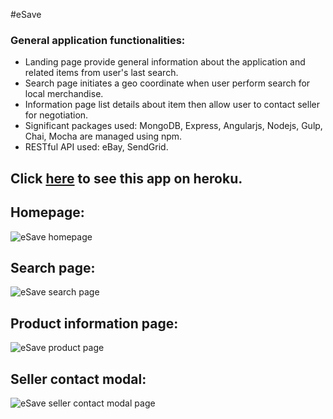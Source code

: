 #eSave

### General application functionalities:
 - Landing page provide general information about the application and related items from user's last search.
 - Search page initiates a geo coordinate when user perform search for local merchandise.
 - Information page list details about item then allow user to contact seller for negotiation.
 - Significant packages used: MongoDB, Express, Angularjs, Nodejs, Gulp, Chai, Mocha are managed using npm.
 - RESTful API used: eBay, SendGrid.

## Click [here](https://jnguyen-esave.herokuapp.com/) to see this app on **heroku**.

## Homepage:

![eSave homepage](https://github.com/jnguyen3950/save/blob/master/img/screenshot1.png)

## Search page:

![eSave search page](https://github.com/jnguyen3950/save/blob/master/img/screenshot2.png)

## Product information page:

![eSave product page](https://github.com/jnguyen3950/save/blob/master/img/screenshot3.png)

## Seller contact modal:

![eSave seller contact modal page](https://github.com/jnguyen3950/save/blob/master/img/screenshot4.png)
